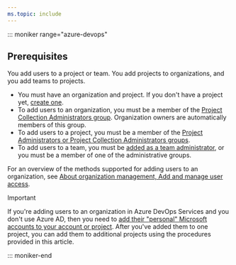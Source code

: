 ```yaml
---
ms.topic: include
---
```



::: moniker range="azure-devops"  

## Prerequisites

You add users to a project or team. You add projects to organizations, and you add teams to projects.

* You must have an organization and project. If you don't have a project yet, [create one](/azure/devops/organizations/projects/create-project). 
* To add users to an organization, you must be a member of the [Project Collection Administrators group](/azure/devops/organizations/security/set-project-collection-level-permissions). Organization owners are automatically members of this group.
* To add users to a project, you must be a member of the [Project Administrators or Project Collection Administrators groups](/azure/devops/organizations/security/set-project-collection-level-permissions).   
* To add users to a team, you must be [added as a team administrator](/azure/devops/organizations/settings/add-team-administrator), or you must be a member of one of the administrative groups.  

For an overview of the methods supported for adding users to an organization, see [About organization management, Add and manage user access](/azure/devops/organizations/accounts/organization-management#add-users). 

> [!IMPORTANT]
> If you're adding users to an organization in Azure DevOps Services and you don't use Azure AD, then you need to [add their "personal" Microsoft accounts to your account or project](/azure/devops/user-guide/sign-up-invite-teammates#invite-others). After you've added them to one project, you can add them to additional projects using the procedures provided in this article.


::: moniker-end  